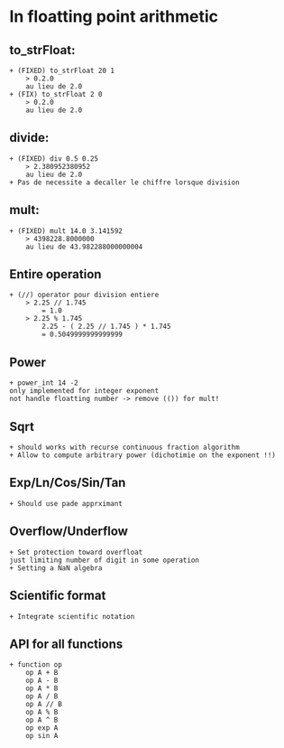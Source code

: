 In floatting point arithmetic
=============================

to_strFloat:
------------
	+ (FIXED) to_strFloat 20 1 
		> 0.2.0
		au lieu de 2.0
	+ (FIX) to_strFloat 2 0
		> 0.2.0
		au lieu de 2.0

divide:
-------
	+ (FIXED) div 0.5 0.25
		> 2.380952380952
		au lieu de 2.0
	+ Pas de necessite a decaller le chiffre lorsque division
	
mult:
-----
	+ (FIXED) mult 14.0 3.141592
		> 4398228.8000000
		au lieu de 43.982288000000004

Entire operation
----------------
	+ (//) operator pour division entiere
		> 2.25 // 1.745
			= 1.0
		> 2.25 % 1.745
		 	2.25 - ( 2.25 // 1.745 ) * 1.745 
		 	= 0.5049999999999999

Power
-----
	+ power_int 14 -2
	only implemented for integer exponent
	not handle floatting number -> remove (()) for mult!

Sqrt
----
	+ should works with recurse continuous fraction algorithm
	+ Allow to compute arbitrary power (dichotimie on the exponent !!)

Exp/Ln/Cos/Sin/Tan
------------------
	+ Should use pade apprximant

Overflow/Underflow
------------------
	+ Set protection toward overfloat
	just limiting number of digit in some operation
	+ Setting a NaN algebra

Scientific format
-----------------
	+ Integrate scientific notation

API for all functions
---------------------
	+ function op
		op A + B
		op A - B
		op A * B
		op A / B
		op A // B
		op A % B
		op A ^ B
		op exp A
		op sin A

